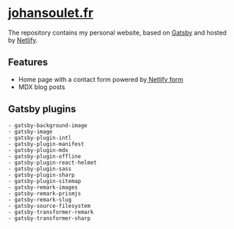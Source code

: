 # [johansoulet.fr](https://johansoulet.fr)

The repository contains my personal website, based on [Gatsby](https://www.gatsbyjs.org/) and hosted by [Netlify](https://www.netlify.com/).

## Features

- Home page with a contact form powered by[ Netlify form](https://www.netlify.com/products/forms/)
- MDX blog posts

## Gatsby plugins

    - gatsby-background-image
    - gatsby-image
    - gatsby-plugin-intl
    - gatsby-plugin-manifest
    - gatsby-plugin-mdx
    - gatsby-plugin-offline
    - gatsby-plugin-react-helmet
    - gatsby-plugin-sass
    - gatsby-plugin-sharp
    - gatsby-plugin-sitemap
    - gatsby-remark-images
    - gatsby-remark-prismjs
    - gatsby-remark-slug
    - gatsby-source-filesystem
    - gatsby-transformer-remark
    - gatsby-transformer-sharp
